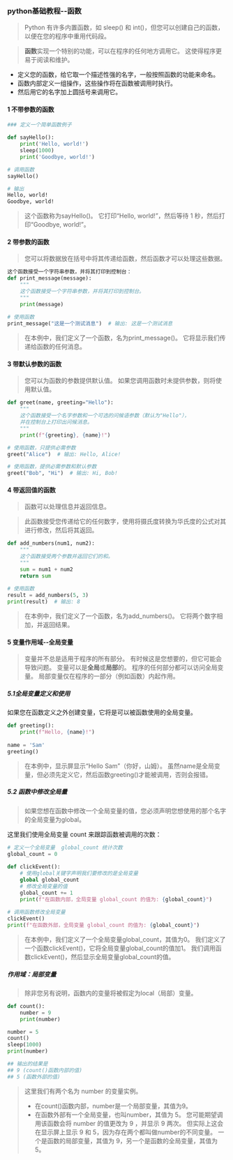 ### python基础教程--函数
>Python 有许多内置函数，如 sleep() 和 int()，但您可以创建自己的函数，以便在您的程序中重用代码段。

>**函数**实现一个特别的功能，可以在程序的任何地方调用它。 这使得程序更易于阅读和维护。
* 定义您的函数，给它取一个描述性强的名字，一般按照函数的功能来命名。
* 函数内部定义一组操作，这些操作将在函数被调用时执行。
* 然后用它的名字加上圆括号来调用它。


#### 1 不带参数的函数
```python
### 定义一个简单函数例子
 
def sayHello():
    print('Hello, world!')
    sleep(1000)
    print('Goodbye, world!')

# 调用函数
sayHello()
```
```sh
# 输出
Hello, world!
Goodbye, world!
``` 
>这个函数称为sayHello()。 它打印“Hello, world!”，然后等待 1 秒，然后打印“Goodbye, world!”。

#### 2 带参数的函数
>您可以将数据放在括号中将其传递给函数，然后函数才可以处理这些数据。
```python
这个函数接受一个字符串参数，并将其打印到控制台：
def print_message(message):  
    """  
    这个函数接受一个字符串参数，并将其打印到控制台。  
    """  
    print(message)  
  
# 使用函数  
print_message("这是一个测试消息")  # 输出: 这是一个测试消息
```
>在本例中，我们定义了一个函数，名为print_message()。 它将显示我们传递给函数的任何消息。
 
#### 3 带默认参数的函数
>您可以为函数的参数提供默认值。 如果您调用函数时未提供参数，则将使用默认值。
```python
def greet(name, greeting="Hello"):  
    """  
    这个函数接受一个名字参数和一个可选的问候语参数（默认为"Hello"），  
    并在控制台上打印出问候消息。  
    """  
    print(f"{greeting}, {name}!")

# 使用函数，只提供必需参数
greet("Alice")  # 输出: Hello, Alice!

# 使用函数，提供必需参数和默认参数
greet("Bob", "Hi")  # 输出: Hi, Bob!

```
  
#### 4 带返回值的函数
>函数可以处理信息并返回信息。

>此函数接受您传递给它的任何数字，使用将摄氏度转换为华氏度的公式对其进行修改，然后将其返回。
```python
def add_numbers(num1, num2):  
    """  
    这个函数接受两个参数并返回它们的和。  
    """  
    sum = num1 + num2  
    return sum  
  
# 使用函数  
result = add_numbers(5, 3)  
print(result)  # 输出: 8

```
>在本例中，我们定义了一个函数，名为add_numbers()。 它将两个数字相加，并返回结果。

#### 5 变量作用域--全局变量
>变量并不总是适用于程序的所有部分。 有时候这是您想要的，但它可能会导致问题。 变量可以是**全局**或**局部**的。
>程序的任何部分都可以访问全局变量。 局部变量仅在程序的一部分（例如函数）内起作用。

##### **5.1全局变量定义和使用**
如果您在函数定义之外创建变量，它将是可以被函数使用的全局变量。

```python
def greeting():
    print(f"Hello, {name}!")
   
name = 'Sam'
greeting()

```
>在本例中，显示屏显示“Hello Sam”（你好，山姆）。
>虽然name是全局变量，但必须先定义它，然后函数greeting()才能被调用，否则会报错。
 
 
##### **5.2 函数中修改全局量**
>如果您想在函数中修改一个全局变量的值，您必须声明您想使用的那个名字的全局变量为global。

这里我们使用全局变量 count 来跟踪函数被调用的次数：
```python
# 定义一个全局变量  global_count 统计次数
global_count = 0  
  
def clickEvent():  
    # 使用global关键字声明我们要修改的是全局变量  
    global global_count  
    # 修改全局变量的值  
    global_count += 1  
    print(f"在函数内部，全局变量 global_count 的值为: {global_count}")  
  
# 调用函数修改全局变量  
clickEvent()  
print(f"在函数外部，全局变量 global_count 的值为: {global_count}")
```
>在本例中，我们定义了一个全局变量global_count，其值为0。 我们定义了一个函数clickEvent()，它将全局变量global_count的值加1。 我们调用函数clickEvent()，然后显示全局变量global_count的值。

#####  作用域：局部变量
>除非您另有说明，函数内的变量将被假定为local（局部）变量。

```python
def count():
    number = 9
    print(number)

number = 5
count()
sleep(1000)
print(number)

## 输出的结果是
## 9 (count()函数内部的值)
## 5 (函数外部的值)
```
>这里我们有两个名为 number 的变量实例。 
>* 在count()函数内部，number是一个局部变量，其值为9。
>* 在函数外部有一个全局变量，也叫number，其值为 5。
>您可能期望调用该函数会将 number 的值更改为 9 ，并显示 9 两次。 但实际上这会在显示屏上显示 9 和 5，因为存在两个都叫做number的不同变量。 一个是函数的局部变量，其值为 9，另一个是函数的全局变量，其值为 5。